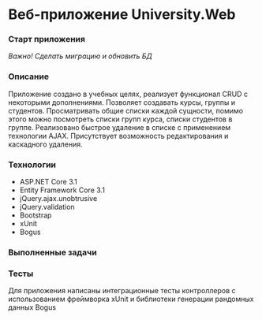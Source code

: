 # Веб-приложение University.Web

### Старт приложения

*Важно! Сделать миграцию и обновить БД*

### Описание

Приложение создано в учебных целях, реализует функционал CRUD с некоторыми дополнениями. Позволяет создавать курсы, группы и студентов. Просматривать общие списки каждой сущности, помимо этого можно посмотреть списки групп курса, списки студентов в группе. Реализовано быстрое удаление в списке с применением технологии AJAX. Присутствует возможность редактирования и каскадного удаления.

### Технологии

* ASP.NET Core 3.1
* Entity Framework Core 3.1
* jQuery.ajax.unobtrusive
* jQuery.validation
* Bootstrap
* xUnit
* Bogus

### Выполненные задачи

### Тесты

Для приложения написаны интеграционные тесты контроллеров с использованием фреймворка xUnit и библиотеки генерации рандомных данных Bogus
